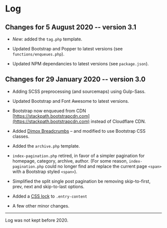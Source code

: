 # Log

## Changes for 5 August 2020 -- version 3.1

* _New:_ added the `tag.php` template.

* Updated Bootstrap and Popper to latest versions (see `functions/enqueues.php`).

* Updated NPM dependancies to latest versions (see `package.json`).

## Changes for 29 January 2020 -- version 3.0

* Adding SCSS preprocessing (and sourcemaps) using Gulp-Sass.

* Updated Bootstrap and Font Awesome to latest versions.

* Bootstrap now enqueued from CDN [https://stackpath.bootstrapcdn.com](https://stackpath.bootstrapcdn.com) instead of Cloudflare CDN.

* Added [Dimox Breadcrumbs](http://dimox.net/wordpress-breadcrumbs-without-a-plugin/) – and modified to use Bootstrap CSS classes.

* Added the `archive.php` template.

* `index-pagination.php` retired, in favor of a simpler pagination for homepage, category, archive, author. (For some reason, `index-pagination.php` could no longer find and replace the current page `<span>` with a Bootstrap styled `<span>`).

* Simplified the split single post pagination be removing skip-to-first, prev, next and skip-to-last options.

* Added a [CSS lock](https://fvsch.com/css-locks/) to `.entry-content`

* A few other minor changes.

---

Log was not kept before 2020.